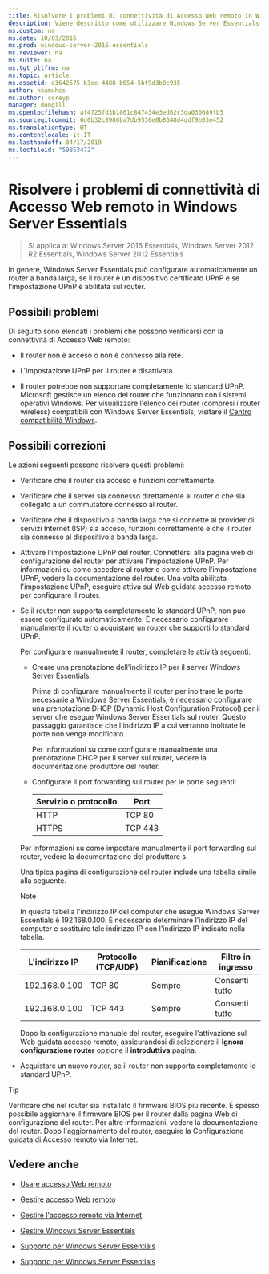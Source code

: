 ```yaml
---
title: Risolvere i problemi di connettività di Accesso Web remoto in Windows Server Essentials
description: Viene descritto come utilizzare Windows Server Essentials
ms.custom: na
ms.date: 10/03/2016
ms.prod: windows-server-2016-essentials
ms.reviewer: na
ms.suite: na
ms.tgt_pltfrm: na
ms.topic: article
ms.assetid: d3642575-b3ee-4488-b654-5bf9d3b8c935
author: nnamuhcs
ms.author: coreyp
manager: dongill
ms.openlocfilehash: af4725fd3b1861c847434e3ed62c3da030689fb5
ms.sourcegitcommit: 0d0b32c8986ba7db9536e0b8648d4ddf9b03e452
ms.translationtype: HT
ms.contentlocale: it-IT
ms.lasthandoff: 04/17/2019
ms.locfileid: "59853472"
---
```

# <a name="troubleshoot-remote-web-access-connectivity-in-windows-server-essentials"></a>Risolvere i problemi di connettività di Accesso Web remoto in Windows Server Essentials
 
>Si applica a: Windows Server 2016 Essentials, Windows Server 2012 R2 Essentials, Windows Server 2012 Essentials
  
 In genere, Windows Server Essentials può configurare automaticamente un router a banda larga, se il router è un dispositivo certificato UPnP e se l'impostazione UPnP è abilitata sul router.  
  
## <a name="possible-issues"></a>Possibili problemi  
 Di seguito sono elencati i problemi che possono verificarsi con la connettività di Accesso Web remoto:  
  
-   Il router non è acceso o non è connesso alla rete.  
  
-   L'impostazione UPnP per il router è disattivata.  
  
-   Il router potrebbe non supportare completamente lo standard UPnP. Microsoft gestisce un elenco dei router che funzionano con i sistemi operativi Windows. Per visualizzare l'elenco dei router (compresi i router wireless) compatibili con Windows Server Essentials, visitare il [Centro compatibilità Windows](https://www.microsoft.com/windows/compatibility/CompatCenter/Home).  
  
## <a name="possible-fixes"></a>Possibili correzioni  
 Le azioni seguenti possono risolvere questi problemi:  
  
-   Verificare che il router sia acceso e funzioni correttamente.  
  
-   Verificare che il server sia connesso direttamente al router o che sia collegato a un commutatore connesso al router.  
  
-   Verificare che il dispositivo a banda larga che si connette al provider di servizi Internet (ISP) sia acceso, funzioni correttamente e che il router sia connesso al dispositivo a banda larga.  
  
-   Attivare l'impostazione UPnP del router. Connettersi alla pagina web di configurazione del router per attivare l'impostazione UPnP. Per informazioni su come accedere al router e come attivare l'impostazione UPnP, vedere la documentazione del router. Una volta abilitata l'impostazione UPnP, eseguire attiva sul Web guidata accesso remoto per configurare il router.  
  
-   Se il router non supporta completamente lo standard UPnP, non può essere configurato automaticamente. È necessario configurare manualmente il router o acquistare un router che supporti lo standard UPnP.  
  
     Per configurare manualmente il router, completare le attività seguenti:  
  
    -   Creare una prenotazione dell'indirizzo IP per il server Windows Server Essentials.  
  
         Prima di configurare manualmente il router per inoltrare le porte necessarie a Windows Server Essentials, è necessario configurare una prenotazione DHCP (Dynamic Host Configuration Protocol) per il server che esegue Windows Server Essentials sul router. Questo passaggio garantisce che l'indirizzo IP a cui verranno inoltrate le porte non venga modificato.  
  
         Per informazioni su come configurare manualmente una prenotazione DHCP per il server sul router, vedere la documentazione produttore del router.  
  
    -   Configurare il port forwarding sul router per le porte seguenti:  
  
        |Servizio o protocollo|Port|  
        |-------------------------|----------|  
        |HTTP|TCP 80|  
        |HTTPS|TCP 443|  
  
     Per informazioni su come impostare manualmente il port forwarding sul router, vedere la documentazione del produttore s.  
  
     Una tipica pagina di configurazione del router include una tabella simile alla seguente.  
  
    > [!NOTE]
    >  In questa tabella l'indirizzo IP del computer che esegue Windows Server Essentials è 192.168.0.100. È necessario determinare l'indirizzo IP del computer e sostituire tale indirizzo IP con l'indirizzo IP indicato nella tabella.  
  
    |L'indirizzo IP|Protocollo (TCP/UDP)|Pianificazione|Filtro in ingresso|  
    |----------------|---------------------------|--------------|--------------------|  
    |192.168.0.100|TCP 80|Sempre|Consenti tutto|  
    |192.168.0.100|TCP 443|Sempre|Consenti tutto|  
  
     Dopo la configurazione manuale del router, eseguire l'attivazione sul Web guidata accesso remoto, assicurandosi di selezionare il **Ignora configurazione router** opzione il **introduttiva** pagina.  
  
-   Acquistare un nuovo router, se il router non supporta completamente lo standard UPnP.  
  
> [!TIP]
>  Verificare che nel router sia installato il firmware BIOS più recente. È spesso possibile aggiornare il firmware BIOS per il router dalla pagina Web di configurazione del router. Per altre informazioni, vedere la documentazione del router. Dopo l'aggiornamento del router, eseguire la Configurazione guidata di Accesso remoto via Internet.  
  
## <a name="see-also"></a>Vedere anche  
  
-   [Usare accesso Web remoto](../use/Use-Remote-Web-Access-in-Windows-Server-Essentials.md)  
  
-   [Gestire accesso Web remoto](../manage/Manage-Remote-Web-Access-in-Windows-Server-Essentials.md)  
  
-   [Gestire l'accesso remoto via Internet](../manage/Manage-Anywhere-Access-in-Windows-Server-Essentials.md)  
  
-   [Gestire Windows Server Essentials](../manage/Manage-Windows-Server-Essentials.md)  
  

-   [Supporto per Windows Server Essentials](Support-Windows-Server-Essentials.md)

-   [Supporto per Windows Server Essentials](../support/Support-Windows-Server-Essentials.md)

